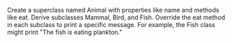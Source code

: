 Create a superclass named Animal with properties like name and methods
like eat. Derive subclasses Mammal, Bird, and Fish. Override the eat method
in each subclass to print a specific message. For example, the Fish class
might print "The fish is eating plankton."